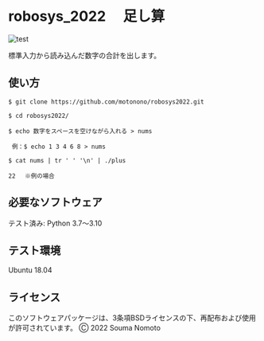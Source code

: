 # robosys_2022　 足し算 
![test](https://github.com/motonono/robosys2022/actions/workflows/test.yml/badge.svg)

標準入力から読み込んだ数字の合計を出します。

## 使い方
```
$ git clone https://github.com/motonono/robosys2022.git

$ cd robosys2022/

$ echo 数字をスペースを空けながら入れる > nums 

 例：$ echo 1 3 4 6 8 > nums

$ cat nums | tr ' ' '\n' | ./plus

22　 ※例の場合
```
## 必要なソフトウェア
   テスト済み: Python 3.7～3.10

## テスト環境
 Ubuntu 18.04

## ライセンス
このソフトウェアパッケージは、3条項BSDライセンスの下、再配布および使用が許可されています。
Ⓒ 2022 Souma Nomoto
